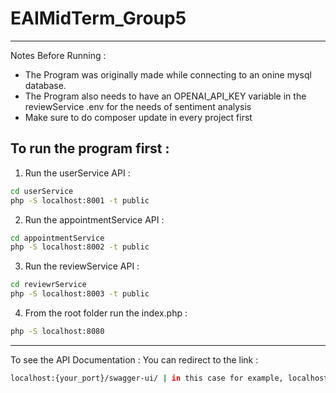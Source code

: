 # EAIMidTerm_Group5

----------------------------------------------------------------------------------------------------------------------------------------------------
Notes Before Running :
* The Program was originally made while connecting to an onine mysql database.
* The Program also needs to have an OPENAI_API_KEY variable in the reviewService .env for the needs of sentiment analysis
* Make sure to do composer update in every project first

To run the program first :
----------------------------------------------------------------------------------------------------------------------------------------------------
1. Run the userService API :
```bash
cd userService
php -S localhost:8001 -t public
```
2. Run the appointmentService API :
```bash
cd appointmentService
php -S localhost:8002 -t public
```
3. Run the reviewService API :
```bash
cd reviewrService
php -S localhost:8003 -t public
```
4. From the root folder run the index.php :
```bash
php -S localhost:8080
```
----------------------------------------------------------------------------------------------------------------------------------------------------
To see the API Documentation : 
You can redirect to the link : 
```bash
localhost:{your_port}/swagger-ui/ | in this case for example, localhost:8001/swagger-ui
```
